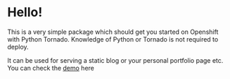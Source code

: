 # Hello!
This is a very simple package which should get you started on Openshift with Python Tornado. Knowledge of Python or Tornado is not required to deploy.

It can be used for serving a static blog or your personal portfolio page etc. You can check the [demo](http://tornado-avinassh.rhcloud.com) here